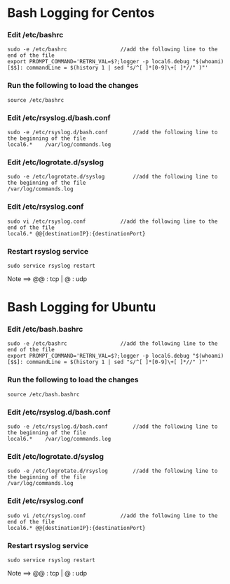 # Bash Logging for Centos


### Edit /etc/bashrc

	sudo -e /etc/bashrc    				//add the following line to the end of the file
	export PROMPT_COMMAND='RETRN_VAL=$?;logger -p local6.debug "$(whoami) [$$]: commandLine = $(history 1 | sed "s/^[ ]*[0-9]\+[ ]*//" )"'


### Run the following to load the changes

	source /etc/bashrc

### Edit /etc/rsyslog.d/bash.conf

	sudo -e /etc/rsyslog.d/bash.conf  		//add the following line to the beginning of the file
	local6.*    /var/log/commands.log

### Edit /etc/logrotate.d/syslog

	sudo -e /etc/logrotate.d/syslog 		//add the following line to the beginning of the file
	/var/log/commands.log

### Edit /etc/rsyslog.conf
	
	sudo vi /etc/rsyslog.conf			//add the following line to the end of the file
	local6.* @@{destinationIP}:{destinationPort}

### Restart rsyslog service

	sudo service rsyslog restart
	

Note ==> @@ : tcp | @ : udp 


# Bash Logging for Ubuntu

### Edit /etc/bash.bashrc

	sudo -e /etc/bashrc    				//add the following line to the end of the file
	export PROMPT_COMMAND='RETRN_VAL=$?;logger -p local6.debug "$(whoami) [$$]: commandLine = $(history 1 | sed "s/^[ ]*[0-9]\+[ ]*//" )"'

### Run the following to load the changes

	source /etc/bash.bashrc

### Edit /etc/rsyslog.d/bash.conf

	sudo -e /etc/rsyslog.d/bash.conf  		//add the following line to the beginning of the file
	local6.*    /var/log/commands.log

### Edit /etc/logrotate.d/syslog

	sudo -e /etc/logrotate.d/rsyslog 		//add the following line to the beginning of the file
	/var/log/commands.log

### Edit /etc/rsyslog.conf
	
	sudo vi /etc/rsyslog.conf			//add the following line to the end of the file
	local6.* @@{destinationIP}:{destinationPort}

### Restart rsyslog service

	sudo service rsyslog restart

Note ==> @@ : tcp | @ : udp 
